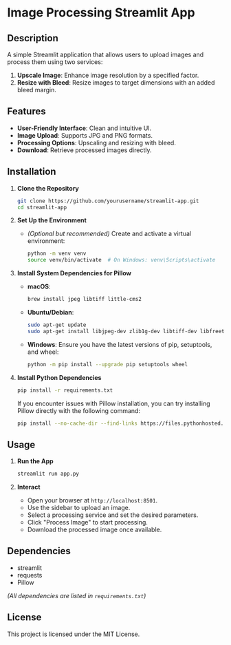 # Image Processing Streamlit App

## Description
A simple Streamlit application that allows users to upload images and process them using two services:

1. **Upscale Image**: Enhance image resolution by a specified factor.
2. **Resize with Bleed**: Resize images to target dimensions with an added bleed margin.

## Features
- **User-Friendly Interface**: Clean and intuitive UI.
- **Image Upload**: Supports JPG and PNG formats.
- **Processing Options**: Upscaling and resizing with bleed.
- **Download**: Retrieve processed images directly.

## Installation

1. **Clone the Repository**
    ```bash
    git clone https://github.com/yourusername/streamlit-app.git
    cd streamlit-app
    ```

2. **Set Up the Environment**
    - *(Optional but recommended)* Create and activate a virtual environment:
        ```bash
        python -m venv venv
        source venv/bin/activate  # On Windows: venv\Scripts\activate
        ```

3. **Install System Dependencies for Pillow**

   - **macOS**:
     ```bash
     brew install jpeg libtiff little-cms2
     ```

   - **Ubuntu/Debian**:
     ```bash
     sudo apt-get update
     sudo apt-get install libjpeg-dev zlib1g-dev libtiff-dev libfreetype6-dev liblcms2-dev libwebp-dev tcl-dev tk-dev
     ```

   - **Windows**:
     Ensure you have the latest versions of pip, setuptools, and wheel:
     ```bash
     python -m pip install --upgrade pip setuptools wheel
     ```

4. **Install Python Dependencies**
    ```bash
    pip install -r requirements.txt
    ```

    If you encounter issues with Pillow installation, you can try installing Pillow directly with the following command:
    ```bash
    pip install --no-cache-dir --find-links https://files.pythonhosted.org/packages/ Pillow
    ```

## Usage

1. **Run the App**
    ```bash
    streamlit run app.py
    ```

2. **Interact**
    - Open your browser at `http://localhost:8501`.
    - Use the sidebar to upload an image.
    - Select a processing service and set the desired parameters.
    - Click "Process Image" to start processing.
    - Download the processed image once available.

## Dependencies
- streamlit
- requests
- Pillow

*(All dependencies are listed in `requirements.txt`)*

## License
This project is licensed under the MIT License.
